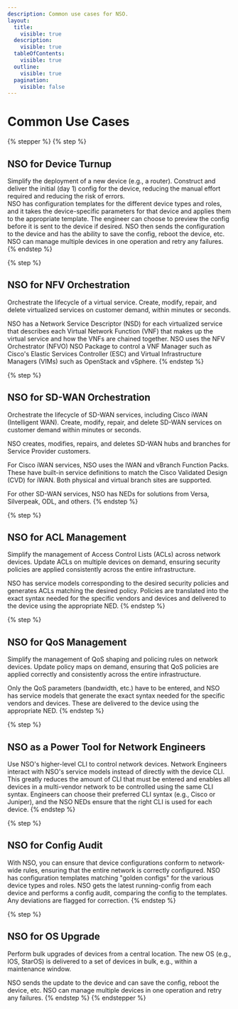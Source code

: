 ```yaml
---
description: Common use cases for NSO.
layout:
  title:
    visible: true
  description:
    visible: true
  tableOfContents:
    visible: true
  outline:
    visible: true
  pagination:
    visible: false
---
```


# Common Use Cases

{% stepper %}
{% step %}
## NSO for Device Turnup <a href="#nso-for-device-turnup" id="nso-for-device-turnup"></a>

Simplify the deployment of a new device (e.g., a router). Construct and deliver the initial (day 1) config for the device, reducing the manual effort required and reducing the risk of errors.\
NSO has configuration templates for the different device types and roles, and it takes the device-specific parameters for that device and applies them to the appropriate template. The engineer can choose to preview the config before it is sent to the device if desired. NSO then sends the configuration to the device and has the ability to save the config, reboot the device, etc. NSO can manage multiple devices in one operation and retry any failures.
{% endstep %}

{% step %}
## NSO for NFV Orchestration <a href="#nso-for-nfv-orchestration" id="nso-for-nfv-orchestration"></a>

Orchestrate the lifecycle of a virtual service. Create, modify, repair, and delete virtualized services on customer demand, within minutes or seconds.

NSO has a Network Service Descriptor (NSD) for each virtualized service that describes each Virtual Network Function (VNF) that makes up the virtual service and how the VNFs are chained together. NSO uses the NFV Orchestrator (NFVO) NSO Package to control a VNF Manager such as Cisco's Elastic Services Controller (ESC) and Virtual Infrastructure Managers (VIMs) such as OpenStack and vSphere.
{% endstep %}

{% step %}
## NSO for SD-WAN Orchestration <a href="#nso-for-sd-wan-orchestration" id="nso-for-sd-wan-orchestration"></a>

Orchestrate the lifecycle of SD-WAN services, including Cisco iWAN (Intelligent WAN). Create, modify, repair, and delete SD-WAN services on customer demand within minutes or seconds.

NSO creates, modifies, repairs, and deletes SD-WAN hubs and branches for Service Provider customers.

For Cisco iWAN services, NSO uses the IWAN and vBranch Function Packs. These have built-in service definitions to match the Cisco Validated Design (CVD) for iWAN. Both physical and virtual branch sites are supported.

For other SD-WAN services, NSO has NEDs for solutions from Versa, Silverpeak, ODL, and others.
{% endstep %}

{% step %}
## NSO for ACL Management <a href="#nso-for-acl-management" id="nso-for-acl-management"></a>

Simplify the management of Access Control Lists (ACLs) across network devices. Update ACLs on multiple devices on demand, ensuring security policies are applied consistently across the entire infrastructure.

NSO has service models corresponding to the desired security policies and generates ACLs matching the desired policy. Policies are translated into the exact syntax needed for the specific vendors and devices and delivered to the device using the appropriate NED.
{% endstep %}

{% step %}
## NSO for QoS Management <a href="#nso-for-qos-management" id="nso-for-qos-management"></a>

Simplify the management of QoS shaping and policing rules on network devices. Update policy maps on demand, ensuring that QoS policies are applied correctly and consistently across the entire infrastructure.

Only the QoS parameters (bandwidth, etc.) have to be entered, and NSO has service models that generate the exact syntax needed for the specific vendors and devices. These are delivered to the device using the appropriate NED.
{% endstep %}

{% step %}
## NSO as a Power Tool for Network Engineers <a href="#nso-as-a-power-tool-for-network-engineers" id="nso-as-a-power-tool-for-network-engineers"></a>

Use NSO's higher-level CLI to control network devices. Network Engineers interact with NSO's service models instead of directly with the device CLI. This greatly reduces the amount of CLI that must be entered and enables all devices in a multi-vendor network to be controlled using the same CLI syntax. Engineers can choose their preferred CLI syntax (e.g., Cisco or Juniper), and the NSO NEDs ensure that the right CLI is used for each device.
{% endstep %}

{% step %}
## NSO for Config Audit <a href="#nso-for-config-audit" id="nso-for-config-audit"></a>

With NSO, you can ensure that device configurations conform to network-wide rules, ensuring that the entire network is correctly configured. NSO has configuration templates matching "golden configs" for the various device types and roles. NSO gets the latest running-config from each device and performs a config audit, comparing the config to the templates. Any deviations are flagged for correction.
{% endstep %}

{% step %}
## NSO for OS Upgrade <a href="#nso-for-os-upgrade" id="nso-for-os-upgrade"></a>

Perform bulk upgrades of devices from a central location. The new OS (e.g., IOS, StarOS) is delivered to a set of devices in bulk, e.g., within a maintenance window.

NSO sends the update to the device and can save the config, reboot the device, etc. NSO can manage multiple devices in one operation and retry any failures.
{% endstep %}
{% endstepper %}

